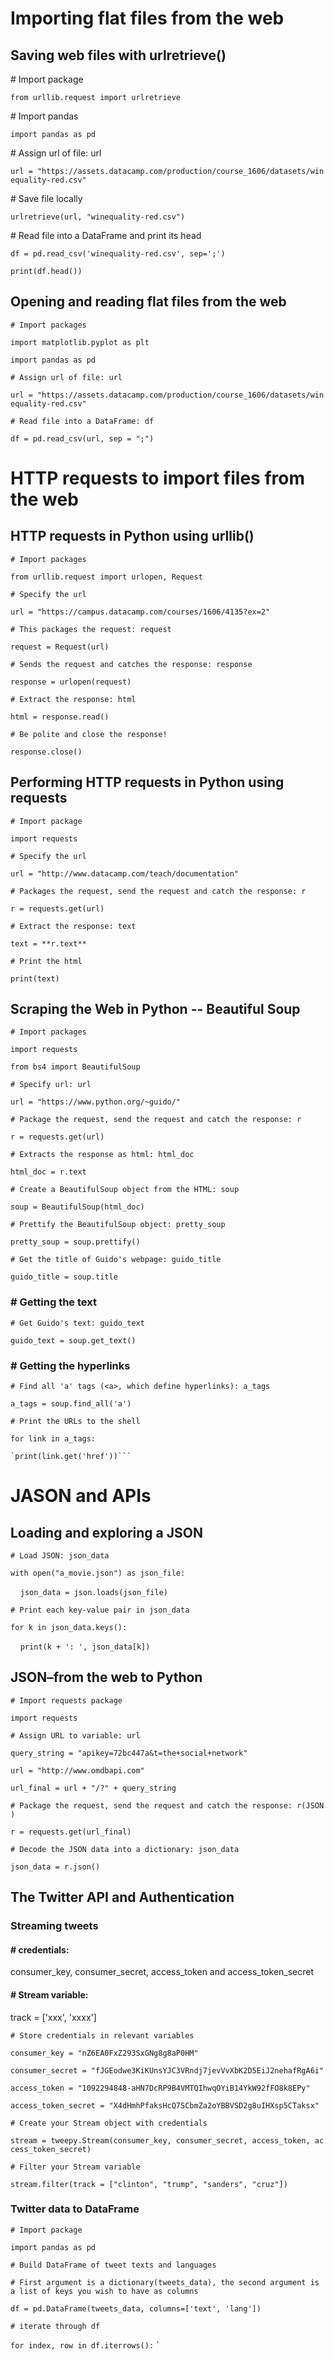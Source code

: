 # Importing flat files from the web

## Saving web files with urlretrieve()
# Import package

`from urllib.request import urlretrieve`

# Import pandas

`import pandas as pd`

# Assign url of file: url

`url = "https://assets.datacamp.com/production/course_1606/datasets/winequality-red.csv"`

# Save file locally

`urlretrieve(url, "winequality-red.csv")`

# Read file into a DataFrame and print its head

`df = pd.read_csv('winequality-red.csv', sep=';')`

`print(df.head())`

## Opening and reading flat files from the web
`# Import packages`

`import matplotlib.pyplot as plt`

`import pandas as pd`

`# Assign url of file: url`

`url = "https://assets.datacamp.com/production/course_1606/datasets/winequality-red.csv"`

`# Read file into a DataFrame: df`

`df = pd.read_csv(url, sep = ";")`



# HTTP requests to import files from the web
##  HTTP requests in Python using urllib()
`# Import packages`

`from urllib.request import urlopen, Request`

`# Specify the url`

`url = "https://campus.datacamp.com/courses/1606/4135?ex=2"`

`# This packages the request: request`

`request = Request(url)`

`# Sends the request and catches the response: response`

`response = urlopen(request)`

`# Extract the response: html`

`html = response.read()`

`# Be polite and close the response!`

`response.close()`


## Performing HTTP requests in Python using requests
`# Import package`

`import requests`

`# Specify the url`

`url = "http://www.datacamp.com/teach/documentation"`

`# Packages the request, send the request and catch the response: r`

`r = requests.get(url)`

`# Extract the response: text`

`text = **r.text**`

`# Print the html`

`print(text)`


## Scraping the Web in Python -- Beautiful Soup
`# Import packages`

`import requests`

`from bs4 import BeautifulSoup`

`# Specify url: url`

`url = "https://www.python.org/~guido/"`

`# Package the request, send the request and catch the response: r`

`r = requests.get(url)`

`# Extracts the response as html: html_doc`

`html_doc = r.text`

`# Create a BeautifulSoup object from the HTML: soup`

`soup = BeautifulSoup(html_doc)`

`# Prettify the BeautifulSoup object: pretty_soup`

`pretty_soup = soup.prettify()`

`# Get the title of Guido's webpage: guido_title`

`guido_title = soup.title`

### # Getting the text
`# Get Guido's text: guido_text`

`guido_text = soup.get_text()`


### # Getting the hyperlinks
`# Find all 'a' tags (<a>, which define hyperlinks): a_tags`

`a_tags = soup.find_all('a')`

`# Print the URLs to the shell`

`for link in a_tags:`

	`print(link.get('href'))```

# JASON and APIs
##  Loading and exploring a JSON
`# Load JSON: json_data`

`with open("a_movie.json") as json_file:`

    `json_data = json.loads(json_file)`

`# Print each key-value pair in json_data`

`for k in json_data.keys():`

    `print(k + ': ', json_data[k])`

## JSON–from the web to Python
`# Import requests package`

`import requests`

`# Assign URL to variable: url`

`query_string = "apikey=72bc447a&t=the+social+network"`

`url = "http://www.omdbapi.com"`

`url_final = url + "/?" + query_string`
  
`# Package the request, send the request and catch the response: r(JSON)`

`r = requests.get(url_final)`

`# Decode the JSON data into a dictionary: json_data`

`json_data = r.json()`


## The Twitter API and Authentication

### Streaming tweets
#### # credentials: 

consumer_key, consumer_secret, access_token and access_token_secret

#### # Stream variable:

track = ['xxx', 'xxxx']

`# Store credentials in relevant variables`

`consumer_key = "nZ6EA0FxZ293SxGNg8g8aP0HM"`

`consumer_secret = "fJGEodwe3KiKUnsYJC3VRndj7jevVvXbK2D5EiJ2nehafRgA6i"`

`access_token = "1092294848-aHN7DcRP9B4VMTQIhwqOYiB14YkW92fFO8k8EPy"`

`access_token_secret = "X4dHmhPfaksHcQ7SCbmZa2oYBBVSD2g8uIHXsp5CTaksx"`

`# Create your Stream object with credentials`

`stream = tweepy.Stream(consumer_key, consumer_secret, access_token, access_token_secret)`

`# Filter your Stream variable`

`stream.filter(track = ["clinton", "trump", "sanders", "cruz"])`

### Twitter data to DataFrame

`# Import package`

`import pandas as pd`

`# Build DataFrame of tweet texts and languages`

`# First argument is a dictionary(tweets_data), the second argument is a list of keys you wish to have as columns`

`df = pd.DataFrame(tweets_data, columns=['text', 'lang'])`

`# iterate through df`

`for index, row in df.iterrows():`
`





